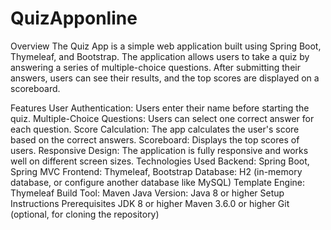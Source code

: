 # QuizApponline
Overview
The Quiz App is a simple web application built using Spring Boot, Thymeleaf, and Bootstrap. The application allows users to take a quiz by answering a series of multiple-choice questions. After submitting their answers, users can see their results, and the top scores are displayed on a scoreboard.

Features
User Authentication: Users enter their name before starting the quiz.
Multiple-Choice Questions: Users can select one correct answer for each question.
Score Calculation: The app calculates the user's score based on the correct answers.
Scoreboard: Displays the top scores of users.
Responsive Design: The application is fully responsive and works well on different screen sizes.
Technologies Used
Backend: Spring Boot, Spring MVC
Frontend: Thymeleaf, Bootstrap
Database: H2 (in-memory database, or configure another database like MySQL)
Template Engine: Thymeleaf
Build Tool: Maven
Java Version: Java 8 or higher
Setup Instructions
Prerequisites
JDK 8 or higher
Maven 3.6.0 or higher
Git (optional, for cloning the repository)

